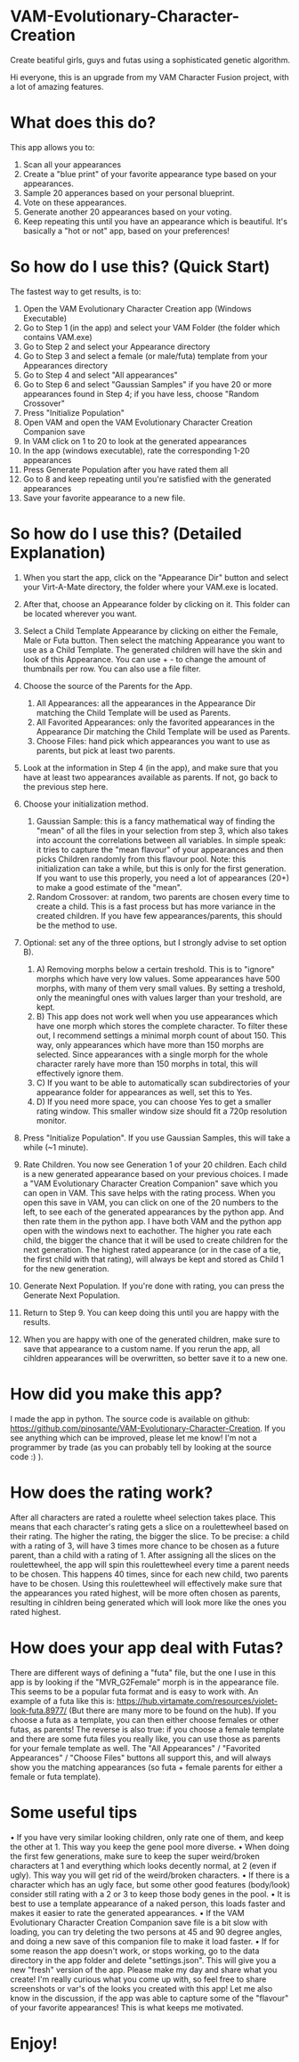 # VAM-Evolutionary-Character-Creation
Create beatiful girls, guys and futas using a sophisticated genetic algorithm.

Hi everyone, this is an upgrade from my VAM Character Fusion project, with a lot of amazing features.

# What does this do?
This app allows you to:
1.	Scan all your appearances
2.	Create a "blue print" of your favorite appearance type based on your appearances. 
3.	Sample 20 apperances based on your personal blueprint.
4.	Vote on these appearances.
5.	Generate another 20 appearances based on your voting.
6.	Keep repeating this until you have an appearance which is beautiful.
It's basically a "hot or not" app, based on your preferences!

# So how do I use this? (Quick Start)
The fastest way to get results, is to:
1.	Open the VAM Evolutionary Character Creation app (Windows Executable)
2.	Go to Step 1 (in the app) and select your VAM Folder (the folder which contains VAM.exe)
3.	Go to Step 2 and select your Appearance directory
4.	Go to Step 3 and select a female (or male/futa) template from your Appearances directory
5.	Go to Step 4 and select "All appearances"
6.	Go to Step 6 and select "Gaussian Samples" if you have 20 or more appearances found in Step 4; if you have less, choose "Random Crossover"
7.	Press "Initialize Population"
8.	Open VAM and open the VAM Evolutionary Character Creation Companion save
9.	In VAM click on 1 to 20 to look at the generated appearances
10.	In the app (windows executable), rate the corresponding 1-20 appearances
11.	Press Generate Population after you have rated them all
12.	Go to 8 and keep repeating until you're satisfied with the generated appearances
13.	Save your favorite appearance to a new file.

# So how do I use this? (Detailed Explanation)
1.	When you start the app, click on the "Appearance Dir" button and select your Virt-A-Mate directory, the folder where your VAM.exe is located.
2.	After that, choose an Appearance folder by clicking on it. This folder can be located wherever you want.
3.	Select a Child Template Appearance by clicking on either the Female, Male or Futa button. Then select the matching Appearance you want to use as a Child Template. The generated children will have the skin and look of this Appearance. You can use + - to change the amount of thumbnails per row. You can also use a file filter.
4.	Choose the source of the Parents for the App.

    1.	All Appearances: all the appearances in the Appearance Dir matching the Child Template will be used as Parents.
    2.	All Favorited Appearances: only the favorited appearances in the Appearance Dir matching the Child Template will be used as Parents.
    3.	Choose Files: hand pick which appearances you want to use as parents, but pick at least two parents.
5.	Look at the information in Step 4 (in the app), and make sure that you have at least two appearances available as parents. If not, go back to the previous step here.
6.	Choose your initialization method.

    1.	Gaussian Sample: this is a fancy mathematical way of finding the "mean" of all the files in your selection from step 3, which also takes into account the correlations between all variables. In simple speak: it tries to capture the "mean flavour" of your appearances and then picks Children randomly from this flavour pool. Note: this initialization can take a while, but this is only for the first generation. If you want to use this properly, you need a lot of appearances (20+) to make a good estimate of the "mean".
    2.	Random Crossover: at random, two parents are chosen every time to create a child. This is a fast process but has more variance in the created children. If you have few appearances/parents, this should be the method to use.
7.	Optional: set any of the three options, but I strongly advise to set option B).
    1.	A) Removing morphs below a certain treshold. This is to "ignore" morphs which have very low values. Some appearances have 500 morphs, with many of them very small values. By setting a treshold, only the meaningful ones with values larger than your treshold, are kept.
    2.	B) This app does not work well when you use appearances which have one morph which stores the complete character. To filter these out, I recommend settings a minimal morph count of about 150. This way, only appearances which have more than 150 morphs are selected. Since appearances with a single morph for the whole character rarely have more than 150 morphs in total, this will effectively ignore them.
    3.	C) If you want to be able to automatically scan subdirectories of your appearance folder for appearances as well, set this to Yes.
    4.	D) If you need more space, you can choose Yes to get a smaller rating window. This smaller window size should fit a 720p resolution monitor.

8.	Press "Initialize Population". If you use Gaussian Samples, this will take a while (~1 minute).
9.	Rate Children. You now see Generation 1 of your 20 children. Each child is a new generated appearance based on your previous choices. I made a "VAM Evolutionary Character Creation Companion" save which you can open in VAM. This save helps with the rating process. When you open this save in VAM, you can click on one of the 20 numbers to the left, to see each of the generated appearances by the python app. And then rate them in the python app. I have both VAM and the python app open with the windows next to eachother. The higher you rate each child, the bigger the chance that it will be used to create children for the next generation. The highest rated appearance (or in the case of a tie, the first child with that rating), will always be kept and stored as Child 1 for the new generation.
10.	Generate Next Population. If you're done with rating, you can press the Generate Next Population. 
11.	Return to Step 9. You can keep doing this until you are happy with the results.
12.	When you are happy with one of the generated children, make sure to save that appearance to a custom name. If you rerun the app, all cihldren appearances will be overwritten, so better save it to a new one.

# How did you make this app?
I made the app in python. The source code is available on github: https://github.com/pinosante/VAM-Evolutionary-Character-Creation. If you see anything which can be improved, please let me know! I'm not a programmer by trade (as you can probably tell by looking at the source code :) ).

# How does the rating work?
After all characters are rated a roulette wheel selection takes place. This means that each character's rating gets a slice on a roulettewheel based on their rating. The higher the rating, the bigger the slice. To be precise: a child with a rating of 3, will have 3 times more chance to be chosen as a future parent, than a child with a rating of 1. After assigning all the slices on the roulettewheel, the app will spin this roulettewheel every time a parent needs to be chosen. This happens 40 times, since for each new child, two parents have to be chosen. Using this roulettewheel will effectively make sure that the appearances you rated highest, will be more often chosen as parents, resulting in cihldren being generated which will look more like the ones you rated highest.

# How does your app deal with Futas?
There are different ways of defining a "futa" file, but the one I use in this app is by looking if the "MVR_G2Female" morph is in the appearance file. This seems to be a popular futa format and is easy to work with. An example of a futa like this is: https://hub.virtamate.com/resources/violet-look-futa.8977/ (But there are many more to be found on the hub). If you choose a futa as a template, you can then either choose females or other futas, as parents! The reverse is also true: if you choose a female template and there are some futa files you really like, you can use those as parents for your female template as well. The "All Appearances" / "Favorited Appearances" / "Choose Files" buttons all support this, and will always show you the matching appearances (so futa + female parents for either a female or futa template).

# Some useful tips
•	If you have very similar looking children, only rate one of them, and keep the other at 1. This way you keep the gene pool more diverse.
•	When doing the first few generations, make sure to keep the super weird/broken characters at 1 and everything which looks decently normal, at 2 (even if ugly). This way you will get rid of the weird/broken characters.
•	If there is a character which has an ugly face, but some other good features (body/look) consider still rating with a 2 or 3 to keep those body genes in the pool.
•	It is best to use a template appearance of a naked person, this loads faster and makes it easier to rate the generated appearances.
•	If the VAM Evolutionary Character Creation Companion save file is a bit slow with loading, you can try deleting the two persons at 45 and 90 degree angles, and doing a new save of this companion file to make it load faster.
•	If for some reason the app doesn't work, or stops working, go to the data directory in the app folder and delete "settings.json". This will give you a new "fresh" version of the app.
Please make my day and share what you create!
I'm really curious what you come up with, so feel free to share screenshots or var's of the looks you created with this app! Let me also know in the discussion, if the app was able to capture some of the "flavour" of your favorite appearances! This is what keeps me motivated.

# Enjoy!
